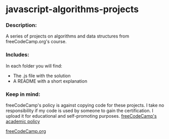 # javascript-algorithms-projects

### Description:
A series of projects on algorithms and data structures from freeCodeCamp.org's course.

### Includes:
In each folder you will find:
  * The .js file with the solution
  * A README with a short explanation
  
### Keep in mind:
 freeCodeCamp's policy is against copying code for these projects. I take no responsibility if my code is used by someone to gain the certification. I upload it for educational and self-promoting purposes. [freeCodeCamp's academic policy](https://www.freecodecamp.org/news/academic-honesty-policy/)
  
[freeCodeCamp.org](https://www.freecodecamp.org/learn/javascript-algorithms-and-data-structures/javascript-algorithms-and-data-structures-projects/)

